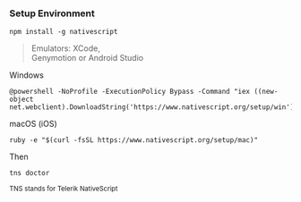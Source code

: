 ### Setup Environment

```
npm install -g nativescript
```

> Emulators:
> XCode, <br>Genymotion or Android Studio

Windows
```
@powershell -NoProfile -ExecutionPolicy Bypass -Command "iex ((new-object net.webclient).DownloadString('https://www.nativescript.org/setup/win'))"
```

macOS (iOS)

```
ruby -e "$(curl -fsSL https://www.nativescript.org/setup/mac)"
```

Then

```
tns doctor
```


<small>TNS stands for Telerik NativeScript</small>

